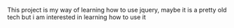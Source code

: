 This project is my way of learning how to use jquery, maybe it is a pretty old tech but i am interested in learning how to use it
